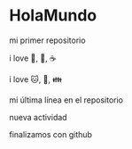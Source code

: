 # HolaMundo

mi primer repositorio

i love 🌭, 🍺, ☕

i love 🐱, 🚗, 👪

mi última línea en el repositorio

nueva actividad

finalizamos con github
